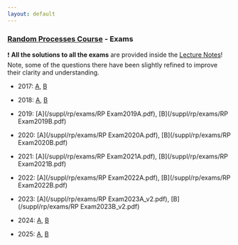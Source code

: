```yaml
---
layout: default
---
```


###  [Random Processes Course](/teaching/rp/) - Exams

:exclamation: **All the solutions to all the exams** are provided inside the [Lecture Notes](/rp/RP_Book.pdf)! Note, some of the questions there have been slightly refined to improve their clarity and understanding.

* 2017: 
[A](/suppl/rp/exams/2017A.pdf),
[B](/suppl/rp/exams/2017B.pdf)

* 2018: 
[A](/suppl/rp/exams/2018A.pdf),
[B](/suppl/rp/exams/2018B.pdf)

* 2019: 
[A](/suppl/rp/exams/RP Exam2019A.pdf),
[B](/suppl/rp/exams/RP Exam2019B.pdf)

* 2020: 
[A](/suppl/rp/exams/RP Exam2020A.pdf),
[B](/suppl/rp/exams/RP Exam2020B.pdf)

* 2021: 
[A](/suppl/rp/exams/RP Exam2021A.pdf),
[B](/suppl/rp/exams/RP Exam2021B.pdf)

* 2022: 
[A](/suppl/rp/exams/RP Exam2022A.pdf),
[B](/suppl/rp/exams/RP Exam2022B.pdf)

* 2023: 
[A](/suppl/rp/exams/RP Exam2023A_v2.pdf),
[B](/suppl/rp/exams/RP Exam2023B_v2.pdf)

* 2024: 
[A](/suppl/rp/exams/RP_Exam2024A.pdf),
[B](/suppl/rp/exams/RP_Exam2024B.pdf)

* 2025:
  [A](/suppl/rp/exams/RP_Exam2025A.pdf),
  [B](/suppl/rp/exams/RP_Exam2025B.pdf)